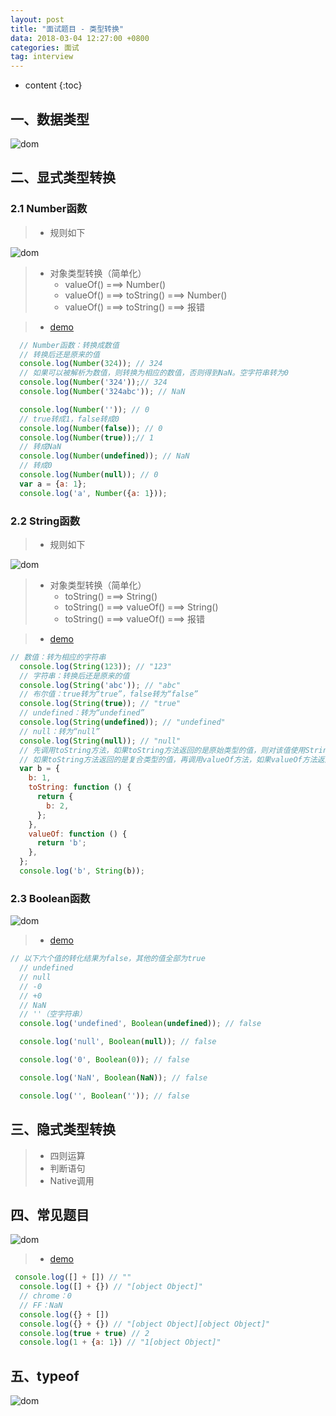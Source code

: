 ```yaml
---
layout: post
title: "面试题目 - 类型转换"
data: 2018-03-04 12:27:00 +0800
categories: 面试
tag: interview
---
```

* content
{:toc}

<!-- more -->



## 一、数据类型


![dom](/styles/images/interview/question/q-06.png)


## 二、显式类型转换

### 2.1 Number函数

> * 规则如下

![dom](/styles/images/interview/question/q-07.png)

> * 对象类型转换（简单化）
>   * valueOf() ===> Number()
>   * valueOf() ===> toString() ===> Number()
>   * valueOf() ===> toString() ===> 报错

> * [demo](/effects/demo/interview/js/typeTransform.html)

```js
  // Number函数：转换成数值
  // 转换后还是原来的值
  console.log(Number(324)); // 324
  // 如果可以被解析为数值，则转换为相应的数值，否则得到NaN。空字符串转为0
  console.log(Number('324'));// 324
  console.log(Number('324abc')); // NaN

  console.log(Number('')); // 0
  // true转成1，false转成0
  console.log(Number(false)); // 0
  console.log(Number(true));// 1
  // 转成NaN
  console.log(Number(undefined)); // NaN
  // 转成0
  console.log(Number(null)); // 0
  var a = {a: 1};
  console.log('a', Number({a: 1}));
```

### 2.2 String函数

> * 规则如下

![dom](/styles/images/interview/question/q-08.png)

> * 对象类型转换（简单化）
>   * toString() ===> String()
>   * toString() ===> valueOf() ===> String()
>   * toString() ===> valueOf() ===> 报错

> * [demo](/effects/demo/interview/js/typeTransform.html)

```js
// 数值：转为相应的字符串
  console.log(String(123)); // "123"
  // 字符串：转换后还是原来的值
  console.log(String('abc')); // "abc"
  // 布尔值：true转为“true”，false转为“false”
  console.log(String(true)); // "true"
  // undefined：转为“undefined”
  console.log(String(undefined)); // "undefined"
  // null：转为“null”
  console.log(String(null)); // "null"
  // 先调用toString方法，如果toString方法返回的是原始类型的值，则对该值使用String方法;
  // 如果toString方法返回的是复合类型的值，再调用valueOf方法，如果valueOf方法返回的是原始类型的值，则对该值使用String方法
  var b = {
    b: 1,
    toString: function () {
      return {
        b: 2,
      };
    },
    valueOf: function () {
      return 'b';
    },
  };
  console.log('b', String(b));
```

### 2.3 Boolean函数

![dom](/styles/images/interview/question/q-09.png)

> * [demo](/effects/demo/interview/js/typeTransform.html)

```js
// 以下六个值的转化结果为false，其他的值全部为true
  // undefined
  // null
  // -0
  // +0
  // NaN
  // ''（空字符串）
  console.log('undefined', Boolean(undefined)); // false

  console.log('null', Boolean(null)); // false

  console.log('0', Boolean(0)); // false

  console.log('NaN', Boolean(NaN)); // false

  console.log('', Boolean('')); // false
```

## 三、隐式类型转换

> * 四则运算
> * 判断语句
> * Native调用

## 四、常见题目

![dom](/styles/images/interview/question/q-10.png)

> * [demo](/effects/demo/interview/js/typeTransform.html)

```js
 console.log([] + []) // ""
  console.log([] + {}) // "[object Object]"
  // chrome：0
  // FF：NaN
  console.log({} + []) 
  console.log({} + {}) // "[object Object][object Object]"
  console.log(true + true) // 2
  console.log(1 + {a: 1}) // "1[object Object]"
```

## 五、typeof

![dom](/styles/images/interview/question/q-11.png)
